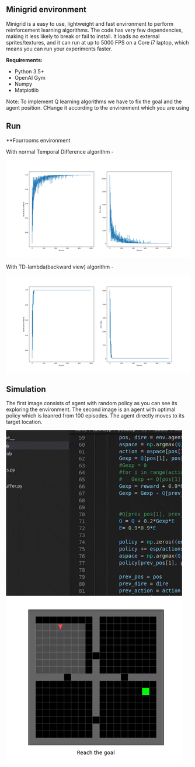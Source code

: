 ## Minigrid environment
Minigrid is a easy to use, lightweight and fast environment to perform reinforcement learning algorithms. The code has very few dependencies, making it less likely to break or fail to install. It loads no external sprites/textures, and it can run at up to 5000 FPS on a Core i7 laptop, which means you can run your experiments faster.

**Requirements:**
* Python 3.5+
* OpenAI Gym
* Numpy
* Matplotlib

Note: To implement Q learning algorithms we have to fix the goal and the agent position. CHange it according to the environment which you are using

## Run

**Fourrooms environment

With normal Temporal Difference algorithm - 

![normal fourromms](https://github.com/M-NEXT/RL_repository/blob/main/Tabular%20Methods/Minigrid/images/4roomsenv.png)

With TD-lambda(backward view) algorithm -

![backwardview](https://github.com/M-NEXT/RL_repository/blob/main/Tabular%20Methods/Minigrid/images/4roomswithbackwardview.png)

## Simulation
The first image consists of agent with random policy as you can see its exploring the environment. The second image is an agent with optimal policy which is leanred from 100 episodes. The agent directly moves to its target location.

![episode1](https://github.com/M-NEXT/RL_repository/blob/main/Tabular%20Methods/Minigrid/images/ep0.gif) ![episode100](https://github.com/M-NEXT/RL_repository/blob/main/Tabular%20Methods/Minigrid/images/ep100.gif)

